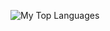 
![My Top Languages](https://github-readme-stats.vercel.app/api/top-langs/?username=abdullashahil&theme=default&show_icons=true&hide_border=true&layout=compact)
